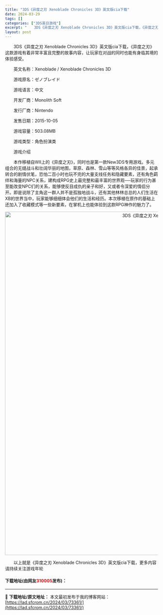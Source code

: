 ```yaml
---
title: "3DS《异度之刃 Xenoblade Chronicles 3D》英文版cia下载"
date: 2024-03-29
tags: []
categories: ["3DS英日游戏"]
excerpt: "　　3DS《异度之刃 Xenoblade Chronicles 3D》英文版cia下载，《异度之刃》这款游戏有着非常丰富且完整的故事内容，让玩家在对战的同时也能有身临其境的体验感受。 　　英文名称：Xenoblade / Xenoblade Chronicles 3D 　　游戏原名：ゼノブレイド 　&hellip;"
layout: post
---
```


 <p>　　3DS《异度之刃 Xenoblade Chronicles 3D》英文版cia下载，《异度之刃》这款游戏有着非常丰富且完整的故事内容，让玩家在对战的同时也能有身临其境的体验感受。</p> <p>　　英文名称：Xenoblade / Xenoblade Chronicles 3D</p> <p>　　游戏原名：ゼノブレイド</p> <p>　　游戏语言：中文</p> <p>　　开发厂商：Monolith Soft</p> <p>　　发行厂商：Nintendo</p> <p>　　发售日期：2015-10-05</p> <p>　　游戏容量：503.08MB</p> <p>　　游戏类型：角色扮演类</p> <p>　　游戏介绍</p> <p>　　本作移植自WII上的《异度之刃》，同时也是第一款New3DS专用游戏。多元组合的无缝战斗和壮阔华丽的地图，草原、森林、雪山等等风格各异的佳景，起承转合的剧情伏笔，恐怕二百小时也玩不完的大量支线任务和隐藏要素，还有角色羁绊和海量的NPC关系，建构成RPG史上最完整和最丰富的世界观──玩家的行为甚至能改变NPC们的关系，能够使反目成仇的亲子和好，又或者令深爱的情侣分开。即是说除了主角这一群人并不是孤独地战斗，还有其他林林总总的人们生活在XB的世界当中，玩家能够细细体会他们的生活和经历。本次移植在原作的基础上还加入了收藏模式等一些新要素，在掌机上也能体验到这款RPG神作的魅力了。</p> <p align="center"><img align="" border="0" src="https://lad.sfcrom.cn/wp-content/uploads/2024/03/20240329_660632ab5aae2.jpg" width="1130" alt="3DS《异度之刃 Xenoblade Chronicles 3D》英文版cia下载" /></p> <p>　　以上就是《异度之刃 Xenoblade Chronicles 3D》英文版cia下载，更多内容请持续关注游戏年轮</p> <p><h4>下载地址(由网友<font color="red">310005</font>发布)：</h4></p> 

---
📖 **下载地址/原文地址：** 本文最初发布于我的博客网站：[https://lad.sfcrom.cn/2024/03/73361/](https://lad.sfcrom.cn/2024/03/73361/)
